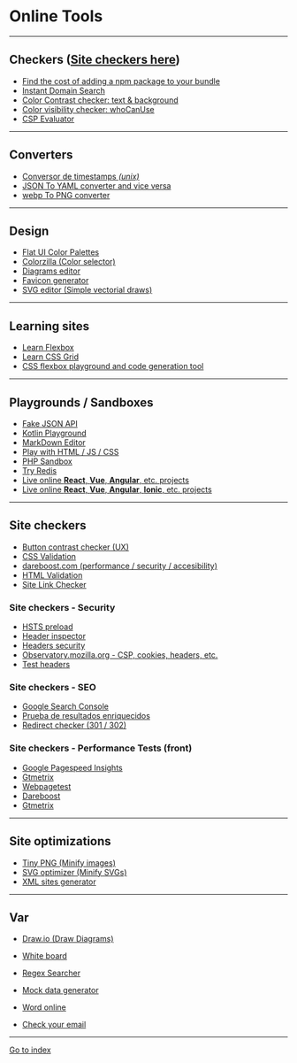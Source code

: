 # Online Tools

***
## Checkers ([Site checkers here](#site-checkers))

* <a href="https://bundlephobia.com/"
    rel="nofollow noopener noreferrer external"
    target="_blank">Find the cost of adding a npm package to your bundle</a>
* <a href="https://instantdomainsearch.com/"
    rel="nofollow noopener noreferrer external"
    target="_blank">Instant Domain Search</a>
* [Color Contrast checker: text & background](https://dequeuniversity.com/rules/axe/3.5/color-contrast)
* [Color visibility checker: whoCanUse](https://whocanuse.com/)
* [CSP Evaluator](https://csp-evaluator.withgoogle.com/)


***

## Converters

* <a href="https://www.epochconverter.com"
    rel="nofollow noopener noreferrer external"
    target="_blank">Conversor de timestamps *(unix)*</a>
* <a href="https://www.json2yaml.com"
    rel="nofollow noopener noreferrer external"
    target="_blank">JSON To YAML converter and vice versa</a>
* <a href="https://cloudconvert.com/webp-to-png"
    rel="nofollow noopener noreferrer external"
    target="_blank">webp To PNG converter</a>


***

## Design

* <a href="https://flatuicolors.com/"
    rel="nofollow noopener noreferrer external"
    target="_blank">Flat UI Color Palettes</a>
* <a href="http://www.colorzilla.com/gradient-editor"
    rel="nofollow noopener noreferrer external"
    target="_blank">Colorzilla (Color selector)</a>
* <a href="https://app.creately.com/manage/project/home"
    rel="nofollow noopener noreferrer external"
    target="_blank">Diagrams editor</a>
* <a href="https://realfavicongenerator.net"
    rel="nofollow noopener noreferrer external"
    target="_blank">Favicon generator</a>
* <a href="https://editor.method.ac"
    rel="nofollow noopener noreferrer external"
    target="_blank">SVG editor (Simple vectorial draws)</a>


***

## Learning sites

* <a href="https://flexboxfroggy.com/#es"
    rel="nofollow noopener noreferrer external"
    target="_blank">Learn Flexbox</a>
* <a href="http://cssgridgarden.com/#es"
    rel="nofollow noopener noreferrer external"
    target="_blank">Learn CSS Grid</a>
* <a href="https://the-echoplex.net/flexyboxes/"
    rel="nofollow noopener noreferrer external"
    target="_blank">CSS flexbox playground and code generation tool</a>


***

## Playgrounds / Sandboxes

* <a href="https://jsonplaceholder.typicode.com/"
    rel="nofollow noopener noreferrer external"
    target="_blank">Fake JSON API</a>
* <a href="https://play.kotlinlang.org"
    rel="nofollow noopener noreferrer external"
    target="_blank">Kotlin Playground</a>
* <a href="https://dillinger.io/"
    rel="nofollow noopener noreferrer external"
    target="_blank">MarkDown Editor</a>
* <a href="https://playcode.io"
    rel="nofollow noopener noreferrer external"
    target="_blank">Play with HTML / JS / CSS</a>
* <a href="http://sandbox.onlinephpfunctions.com/"
    rel="nofollow noopener noreferrer external"
    target="_blank">PHP Sandbox</a>
* <a href="http://try.redis.io/"
    rel="nofollow noopener noreferrer external"
    target="_blank">
    Try Redis</a>
* <a href="https://codesandbox.io/"
    rel="nofollow noopener noreferrer external"
    target="_blank">
    Live online **React**, **Vue**, **Angular**, etc. projects</a>
* <a href="https://stackblitz.com/"
    rel="nofollow noopener noreferrer external"
    target="_blank">
    Live online **React**, **Vue**, **Angular**, **Ionic**, etc. projects</a>
***

## Site checkers
<span id="site-checkers"></span>

* <a href="https://www.aditus.io/button-contrast-checker/"
    rel="nofollow noopener noreferrer external"
    target="_blank">
    Button contrast checker (UX)</a>
* <a href="https://jigsaw.w3.org/css-validator/"
    rel="nofollow noopener noreferrer external"
    target="_blank">
    CSS Validation</a>
* <a href="https://www.dareboost.com/"
    rel="nofollow noopener noreferrer external"
    target="_blank">
    dareboost.com (performance / security / accesibility)</a>
* <a href="https://validator.w3.org/nu"
    rel="nofollow noopener noreferrer external"
    target="_blank">
    HTML Validation</a>
* <a href="https://www.drlinkcheck.com"
    rel="nofollow noopener noreferrer external"
    target="_blank">
    Site Link Checker</a>


### Site checkers - Security

* <a href="https://hstspreload.org"
    rel="nofollow noopener noreferrer external"
    target="_blank">
    HSTS preload</a>
* <a href="https://headerinspector.com"
    rel="nofollow noopener noreferrer external"
    target="_blank">
    Header inspector</a>
* <a href="https://securityheaders.com"
    rel="nofollow noopener noreferrer external"
    target="_blank">Headers security</a>
* <a href="https://observatory.mozilla.org"
    rel="nofollow noopener noreferrer external"
    target="_blank">
    Observatory.mozilla.org - CSP, cookies, headers, etc.</a>
* <a href="https://redbot.org/"
    rel="nofollow noopener noreferrer external"
    target="_blank">
    Test headers</a>


### Site checkers - SEO

* <a href="https://search.google.com/search-console"
    rel="nofollow noopener noreferrer external"
    target="_blank">
    Google Search Console</a>
* <a href="https://search.google.com/test/rich-results"
    rel="nofollow noopener noreferrer external"
    target="_blank">
    Prueba de resultados enriquecidos</a>
* <a href="http://www.redirect-checker.org/bulk-redirect-checker.php"
    rel="nofollow noopener noreferrer external"
    target="_blank">
    Redirect checker (301 / 302)</a>


### Site checkers - Performance Tests (front)

* <a href="https://developers.google.com/speed/pagespeed/insights/?hl=es"
    rel="nofollow noopener noreferrer external"
    target="_blank">Google Pagespeed Insights</a>
* <a href="https://gtmetrix.com/"
    rel="nofollow noopener noreferrer external"
    target="_blank">Gtmetrix</a>
* <a href="https://webpagetest.org/"
    rel="nofollow noopener noreferrer external"
    target="_blank">Webpagetest</a>
* <a href="https://www.dareboost.com/"
    rel="nofollow noopener noreferrer external"
    target="_blank">Dareboost</a>
* <a href="https://gtmetrix.com"
    rel="nofollow noopener noreferrer external"
    target="_blank">Gtmetrix</a>

***

## Site optimizations

* <a href="https://tinypng.com"
    rel="nofollow noopener noreferrer external"
    target="_blank">Tiny PNG (Minify images)</a>
* <a href="https://jakearchibald.github.io/svgomg"
    rel="nofollow noopener noreferrer external"
    target="_blank">SVG optimizer (Minify SVGs)</a>
* <a href="https://www.xml-sitemaps.com/crawl.html"
    rel="nofollow noopener noreferrer external"
    target="_blank">XML sites generator</a>


***

## Var

* <a href="https://www.draw.io"
    rel="nofollow noopener noreferrer external"
    target="_blank">Draw.io (Draw Diagrams)</a>
* <a href="https://whiteboardfox.com"
    rel="nofollow noopener noreferrer external"
    target="_blank">White board</a>
* <a href="https://ihateregex.io"
    rel="nofollow noopener noreferrer external"
    target="_blank">Regex Searcher</a>
* <a href="https://www.mockaroo.com"
    rel="nofollow noopener noreferrer external"
    target="_blank">Mock data generator</a>
* <a href="https://office.live.com/start/Word.aspx"
    rel="nofollow noopener noreferrer external"
    target="_blank">Word online</a>

* <a href="https://monitor.firefox.com"
    rel="nofollow noopener noreferrer external"
    target="_blank">Check your email</a>


***

[Go to index](../../README.md)
